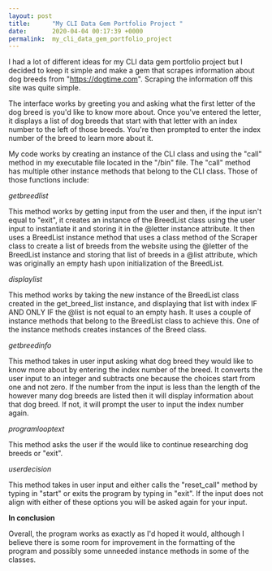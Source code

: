 ```yaml
---
layout: post
title:      "My CLI Data Gem Portfolio Project "
date:       2020-04-04 00:17:39 +0000
permalink:  my_cli_data_gem_portfolio_project
---
```



I had a lot of different ideas for my CLI data gem portfolio project but I decided to keep it simple and make a gem that scrapes information about dog breeds from "https://dogtime.com". Scraping the information off this site was quite simple. 

The interface works by greeting you and asking what the first letter of the dog breed is you'd like to know more about. Once you've entered the letter, it displays a list of dog breeds that start with that letter with an index number to the left of those breeds. You're then prompted to enter the index number of the breed to learn more about it. 

My code works by creating an instance of the CLI class and using the "call" method in my executable file located in the "/bin" file. The "call" method has multiple other instance methods that belong to the CLI class. Those of those functions include: 

*getbreedlist*
      
This method works by getting input from the user and then, if the input isn't equal to "exit", it creates an instance of the BreedList class using the user input to instantiate it and storing it in the @letter instance attribute. It then uses a BreedList instance method that uses a class method of the Scraper class to create a list of breeds from the website using the @letter of the BreedList instance and storing that list of breeds in a @list attribute, which was originally an empty hash upon initialization of the BreedList.
			
*displaylist*

This method works by taking the new instance of the BreedList class created in the get_breed_list instance, and displaying that list with index IF AND ONLY IF the @list is not equal to an empty hash. It uses a couple of instance methods that belong to the BreedList class to achieve this. One of the instance methods creates instances of the Breed class.

*getbreedinfo*
 
 This method takes in user input asking what dog breed they would like to know more about by entering the index number of the breed. It converts the user input to an integer and subtracts one because the choices start from one and not zero. If the number from the input is less than the length of the however many dog breeds are listed then it will display information about that dog breed. If not, it will prompt the user to input the index number again. 
 
*programlooptext*

This method asks the user if the would like to continue researching dog breeds or "exit". 

*userdecision*

This method takes in user input and either calls the "reset_call" method by typing in "start" or exits the program by typing in "exit". If the input does not align with either of these options you will be asked again for your input. 

**In conclusion**

Overall, the program works as exactly as I'd hoped it would, although I believe there is some room for improvement in the formatting of the program and possibly some unneeded instance methods in some of the classes.  
